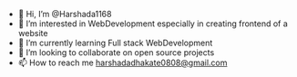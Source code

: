 - 👋 Hi, I’m @Harshada1168
- 👀 I’m interested in WebDevelopment especially in creating frontend of a website 
- 🌱 I’m currently learning Full stack WebDevelopment 
- 💞️ I’m looking to collaborate on open source projects 
- 📫 How to reach me harshadadhakate0808@gmail.com

<!---
Harshada1168/Harshada1168 is a ✨ special ✨ repository because its `README.md` (this file) appears on your GitHub profile.
You can click the Preview link to take a look at your changes.
--->
